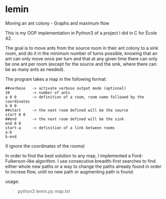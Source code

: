 # lemin
Moving an ant colony - Graphs and maximum flow

This is my OOP implementation in Python3 of a project I did in C for École 42.

The goal is to move ants from the source room in their ant colony to a sink room, and do it in the minimum number of turns possible, knowing that an ant can only move once per turn and that at any given time there can only be one ant per room (except for the source and the sink, where there can be as many ants as needed).

The program takes a map in the following format:

	##verbose   -> activate verbose output mode (optional)
	10          -> number of ants
	a 0 0       -> definition of a room, room name followed by the coordinates
	b 0 0
	##start     -> the next room defined will be the source
	start 0 0
	##end       -> the next room defined will be the sink
	end 0 0
	start-a     -> definition of a link between rooms
	a-b
	b-end

(I ignore the coordinates of the rooms)



In order to find the best solution to any map, I implemented a Ford-Fulkerson-like algorithm. I use consecutive breadth-first searches to find either whole new paths or a way to change the paths already found in order to increse flow, until no new path or augmenting path is found.

usage:
 > python3 lemin.py map.txt

